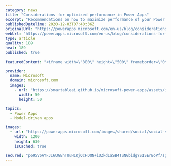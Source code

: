 ```yaml
---
category: news
title: "Considerations for optimized performance in Power Apps"
excerpt: "Recommendations on how to maximize performance of your Power Apps "
publishedDateTime: 2020-12-03T07:40:36Z
originalUrl: "https://powerapps.microsoft.com/en-us/blog/considerations-for-optimized-performance-in-power-apps/"
webUrl: "https://powerapps.microsoft.com/en-us/blog/considerations-for-optimized-performance-in-power-apps/"
type: article
quality: 189
heat: 189
published: true

featuredContent: "<iframe width=\"800\" height=\"500\" frameborder=\"0\" src=\"https://www.youtube.com/embed/jcKoqC9Vfmo\" allow=\"accelerometer; autoplay; encrypted-media; gyroscope; picture-in-picture\" allowfullscreen></iframe>"

provider:
  name: Microsoft
  domain: microsoft.com
  images:
    - url: "https://smartableai.github.io/microsoft-power-apps/assets/images/organizations/microsoft.com-50x50.jpg"
      width: 50
      height: 50

topics:
  - Power Apps
  - Model-driven apps

images:
  - url: "https://powerapps.microsoft.com/images/shared/social/social-share-post-ignite.png"
    width: 1200
    height: 630
    isCached: true

secured: "p695V6AYFJI6UGEhTUuH1KjQcFDQN+iUZkdIaSB4TuNGbidgYS1SErBoPf/sgiHlWoiw8jyfcMb6nybkqraACxvK1JVEsVqRm5bQhEylZntFhQeTSfOtaql8T+F52iG9UbRGVUZt4bIatf/DVnM9qBgv5UUJyLZmpL1+HxnwEVDl0n+UrWuoKlDu2LtDwpaaOmEY3I7FDQ5YnF3IomY7STVzsoC7RxgEU0/3qTFo5bw0/lvOCVe4Wqn8eIGiIOdxO56yHqrq70VmKLnjwDF1HFOonPjCpMwUWEggY7EeHwlLivw4iECPmshGpKa0CRzi3aj+oCuaIkbRX9YJM5+m4/qSsWknqkvwb9FsfYczsGSiTivEi8Z169tzAR6YzxL53a9Au4aZC1RtyVByqAdnAyuqwOSYJkNJL7RrHDfzSoJtKpaLkOh/HIgfnxZrKKNs+L7/5jpgHA7AnhgQCm+ujg==;1uk4Xww//wVO8fUuAkZoEA=="
---
```


